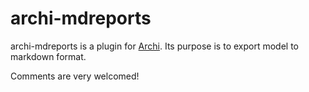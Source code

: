 # archi-mdreports

archi-mdreports is a plugin for [Archi](https://www.archimatetool.com/).
Its purpose is to export model to markdown format.

Comments are very welcomed!
